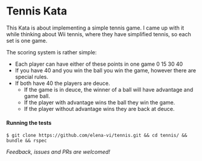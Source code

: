 # Tennis Kata

This Kata is about implementing a simple tennis game. I came up with it while thinking about Wii tennis, where they have simplified tennis, so each set is one game.

The scoring system is rather simple:
- Each player can have either of these points in one game 0 15 30 40
- If you have 40 and you win the ball you win the game, however there are special rules.
- If both have 40 the players are deuce.
    - If the game is in deuce, the winner of a ball will have advantage and game ball.
    - If the player with advantage wins the ball they win the game.
    - If the player without advantage wins they are back at deuce.
    
#### Running the tests

```{r, engine='bash', count_lines}
$ git clone https://github.com/elena-vi/tennis.git && cd tennis/ && bundle && rspec
```


_Feedback, issues and PRs are welcomed!_